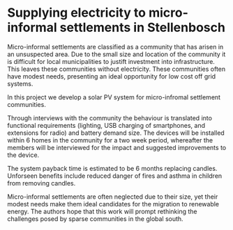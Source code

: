 # Supplying electricity to micro-informal settlements in Stellenbosch 

Micro-informal settlements are classified as a community that has arisen in an unsuspected area. 
Due to the small size and location of the community it is difficult for local municipalities to justift investment into infrastructure.
This leaves these communities without electricity. 
These communities often have modest needs, presenting an ideal opportunity for low cost off grid systems.

In this project we develop a solar PV system for micro-infromal settlement communities.

Through interviews with the community the behaviour is translated into functional requirements (lighting, USB charging of smartphones, and extensions for radio) and battery demand size. 
The devices will be installed within 6 homes in the community for a two week period, whereafter the members will be interviewed for the impact and suggested improvements to the device.

The system payback time is estimated to be 6 months replacing candles. Unforseen benefits include reduced danger of fires and asthma in children from removing candles.

Micro-informal settlements are often neglected due to their size, yet their modest needs make them ideal candidates for the migration to renewable energy. 
The authors hope that this work will prompt rethinking the challenges posed by sparse communities in the global south.


